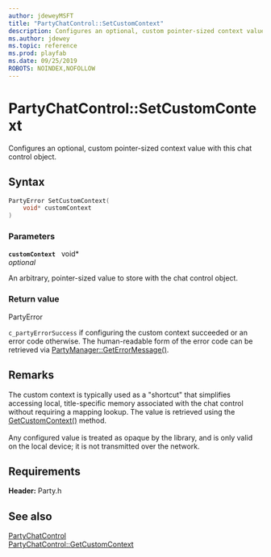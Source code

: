 ```yaml
---
author: jdeweyMSFT
title: "PartyChatControl::SetCustomContext"
description: Configures an optional, custom pointer-sized context value with this chat control object.
ms.author: jdewey
ms.topic: reference
ms.prod: playfab
ms.date: 09/25/2019
ROBOTS: NOINDEX,NOFOLLOW
---
```


# PartyChatControl::SetCustomContext  

Configures an optional, custom pointer-sized context value with this chat control object.  

## Syntax  
  
```cpp
PartyError SetCustomContext(  
    void* customContext  
)  
```  
  
### Parameters  
  
**`customContext`** &nbsp; void*  
*optional*  
  
An arbitrary, pointer-sized value to store with the chat control object.  
  
  
### Return value  
PartyError
  
```c_partyErrorSuccess``` if configuring the custom context succeeded or an error code otherwise. The human-readable form of the error code can be retrieved via [PartyManager::GetErrorMessage()](../../PartyManager/methods/partymanager_geterrormessage.md).
  
## Remarks  
  
The custom context is typically used as a "shortcut" that simplifies accessing local, title-specific memory associated with the chat control without requiring a mapping lookup. The value is retrieved using the [GetCustomContext()](partychatcontrol_getcustomcontext.md) method. <br /><br /> Any configured value is treated as opaque by the library, and is only valid on the local device; it is not transmitted over the network.
  
## Requirements  
  
**Header:** Party.h
  
## See also  
[PartyChatControl](../partychatcontrol.md)  
[PartyChatControl::GetCustomContext](partychatcontrol_getcustomcontext.md)
  
  

